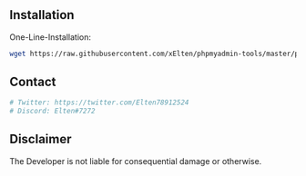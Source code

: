 #





## Installation

One-Line-Installation:

```bash
wget https://raw.githubusercontent.com/xElten/phpmyadmin-tools/master/pma-tools-1.2.sh && chmod +x pma-tools-1.2.sh && ./pma-tools-1.2.sh
```

## Contact
```bash
# Twitter: https://twitter.com/Elten78912524
# Discord: Elten#7272
```

## Disclaimer
The Developer is not liable for consequential damage or otherwise.
